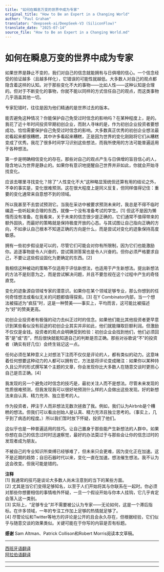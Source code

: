 ```yaml
---
title: "如何在瞬息万变的世界中成为专家"
original_title: "How to Be an Expert in a Changing World"
author: "Paul Graham"
translator: "deepseek-ai/DeepSeek-V3 (SiliconFlow)"
translate_date: "2025-07-14"
source_file: "How to Be an Expert in a Changing World.md"
---
```


# 如何在瞬息万变的世界中成为专家

如果世界是静止不变的，我们对自己的信念就能拥有与日俱增的信心。一个信念经受的验证越多（且越多样化），它错误的可能性就越低。大多数人对自己的观点都隐含着这样的认知。对于那些变化不大的事物——比如人性——这种认知是合理的。但对于不断变化的事物，你就不能以同样的方式信任自己的观点，而这类事物几乎涵盖其他一切。

专家犯错时，往往是因为他们精通的是世界过去的版本。

能否避免这种情况？你能保护自己免受过时信念的影响吗？在某种程度上，是的。我花了近十年时间投资早期初创企业，而耐人寻味的是，作为初创企业投资者要想成功，恰恰需要保护自己免受过时信念的影响。大多数真正优秀的初创企业想法最初看起来都很糟糕，其中许多看起来糟糕，正是因为世界的变化刚刚将它们从糟糕变成了优秀。我花了很多时间学习识别这些想法，而我所使用的方法可能普遍适用于各种想法。

第一步是明确相信变化的存在。那些对自己的观点产生与日俱增的盲目信心的人，隐含地认为世界是静止的。如果你有意识地提醒自己世界并非如此，你就会开始寻找变化。

应该去哪里寻找变化？除了“人性变化不大”这种略显笼统但还算有用的结论之外，不幸的事实是，变化很难预测。这在很大程度上是同义反复，但同样值得记住：重要的变化通常来自意想不到的领域。

所以我甚至不去尝试预测它。当我在采访中被要求预测未来时，我总是不得不临时编造一些听起来合理的东西，就像一个没有准备考试的学生。[1] 但这不是因为懒惰而没有准备。在我看来，关于未来的信念很少是正确的，它们通常不值得带来的额外固执，而最好的策略就是保持极度开放的心态。与其试图让自己指向正确的方向，不如承认自己根本不知道正确的方向是什么，而是尝试对变化的迹象保持高度敏感。

拥有一些初步假设是可以的，尽管它们可能会对你有所限制，因为它们也能激励你。追逐事物是令人兴奋的，尝试猜测答案也是令人兴奋的。但你必须严格要求自己，不要让这些假设固化为更确定的东西。[2]

我相信这种被动的策略不仅适用于评估新想法，也适用于产生新想法。提出新想法的方法不是刻意为之，而是尝试解决问题，并且不要忽视在这个过程中产生的奇怪直觉。

变化的迹象源自领域专家的潜意识。如果你在某个领域足够专业，那么你想到的任何奇怪想法或看似无关的问题都值得探索。[3] 在Y Combinator内部，当一个想法被描述为“疯狂”时，这是一种赞美——事实上，平均而言，这可能比被描述为“好”的赞美更高。

初创企业投资者有极强的动力去纠正过时的信念。如果他们能比其他投资者更早意识到某些看似没有前途的初创企业其实并非如此，他们就能赚取巨额利润。但激励不仅仅是金钱。投资者的观点会明确受到检验：初创企业会找到他们，他们必须回答“是”或“否”，然后很快就能知道自己的判断是否正确。那些对谷歌说“不”的投资者（确实有好几位）会终生铭记这一点。

任何必须在某种意义上对想法下注而不仅仅是评论的人，都有类似的动力。这意味着任何想要这种动力的人都可以拥有它，方法是将评论变成赌注：如果你以某种持久且公开的形式撰写某个主题的文章，你会发现你比大多数人在随意交谈时更担心自己是否正确。[4]

我发现的另一个避免过时信念的技巧是，最初关注人而不是想法。尽管未来发现的性质很难预测，但我发现我可以很好地预测什么样的人会做出这些发现。好的新想法来自认真、精力充沛、独立思考的人。

作为投资者，押注于人而非想法无数次拯救了我。例如，我们认为Airbnb是个糟糕的想法。但我们可以看出创始人是认真、精力充沛且独立思考的。（事实上，几乎到了病态的程度。）所以我们暂时放下怀疑，投资了他们。

这似乎也是一种普遍适用的技巧。让自己置身于那些能产生新想法的人群中。如果你想在自己的信念过时时迅速察觉，最好的办法莫过于与那些会让你的信念过时的发现者成为朋友。

不被自己的专业知识所束缚已经够难了，但未来只会更难，因为变化正在加速。这不是近期的趋势；自旧石器时代以来，变化一直在加速。想法催生想法。我不认为这会改变。但我可能是错的。

**注释**  
[1] 我通常的技巧是谈论大多数人尚未注意到的当下的某些方面。  
[2] 尤其是当它们变得足够知名，以至于人们开始将其与你联系在一起时。你必须对那些你想要相信的事情格外怀疑，一旦一个假设开始与你本人挂钩，它几乎肯定会落入这一类别。  
[3] 实际上，“足够专业”并不需要被公认为专家——无论如何，这是一个滞后指标。在许多领域，一年的专注工作加上足够的热情就足够了。  
[4] 尽管论坛和Twitter等地方的评论是公开的且会永久存在，但根据经验，它们似乎与随意交谈的效果类似。关键可能在于你写的内容是否有标题。  

**感谢** Sam Altman、Patrick Collison和Robert Morris阅读本文草稿。  

---  
[西班牙语翻译](http://nrike.svbtle.com/cmo-ser-un-experto-en-un-mundo-cambiante)  
[阿拉伯语翻译](https://tldrarabiccontents.blogspot.com/2020/01/blog-post_31.html)

***  
  
---